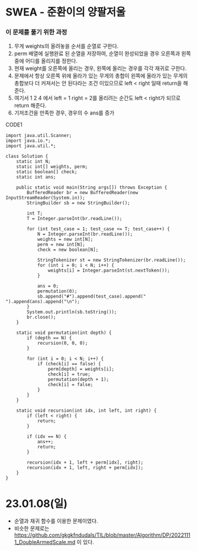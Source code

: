 #  SWEA - 준환이의 양팔저울

### 이 문제를 풀기 위한 과정
1. 무게 weights의 올려놓을 순서를 순열로 구한다.
2. perm 배열에 실행완료 된 순열을 저장하여, 순열이 완성되었을 경우 오른쪽과 왼쪽중에 어디를 올리지를 정한다.
3. 현재 weight를 오른쪽에 올리는 경우, 왼쪽에 올리는 경우를 각각 재귀로 구한다.
4. 문제에서 항상 오른쪽 위에 올라가 있는 무게의 총합이 왼쪽에 올라가 있는 무게의 총합보다 더 커져서는 안 된다라는 조건 이있으므로 left < right 일때 return을 해준다.
5. 여기서  1 2 4 에서 left = 1 right = 2를 올리려는 순간도 left < right가 되므로 return 해준다.
6. 기저조건을 만족한 경우, 경우의 수 ans를 증가

CODE1

    import java.util.Scanner;
    import java.io.*;
    import java.util.*;

    class Solution {
        static int N;
        static int[] weights, perm;
        static boolean[] check;
        static int ans;

        public static void main(String args[]) throws Exception {
            BufferedReader br = new BufferedReader(new InputStreamReader(System.in));
            StringBuilder sb = new StringBuilder();
            
            int T;
            T = Integer.parseInt(br.readLine());
            
            for (int test_case = 1; test_case <= T; test_case++) {
                N = Integer.parseInt(br.readLine());
                weights = new int[N];
                perm = new int[N];
                check = new boolean[N];

                StringTokenizer st = new StringTokenizer(br.readLine());
                for (int i = 0; i < N; i++) {
                    weights[i] = Integer.parseInt(st.nextToken());
                }

                ans = 0;
                permutation(0);
                sb.append("#").append(test_case).append(" ").append(ans).append("\n");
            }
            System.out.println(sb.toString());
            br.close();
        }

        static void permutation(int depth) {
            if (depth == N) {
                recursion(0, 0, 0);
            }

            for (int i = 0; i < N; i++) {
                if (check[i] == false) {
                    perm[depth] = weights[i];
                    check[i] = true;
                    permutation(depth + 1);
                    check[i] = false;
                }
            }
        }

        static void recursion(int idx, int left, int right) {
            if (left < right) {
                return;
            }

            if (idx == N) {
                ans++;
                return;
            }

            recursion(idx + 1, left + perm[idx], right);
            recursion(idx + 1, left, right + perm[idx]);
        }
    }
        
# 23.01.08(일)
* 순열과 재귀 함수를 이용한 문제이였다.
* 비슷한 문제로는 https://github.com/gkgkfndudals/TIL/blob/master/Algorithm/DP/20221111_DoubleArmedScale.md 이 있다.